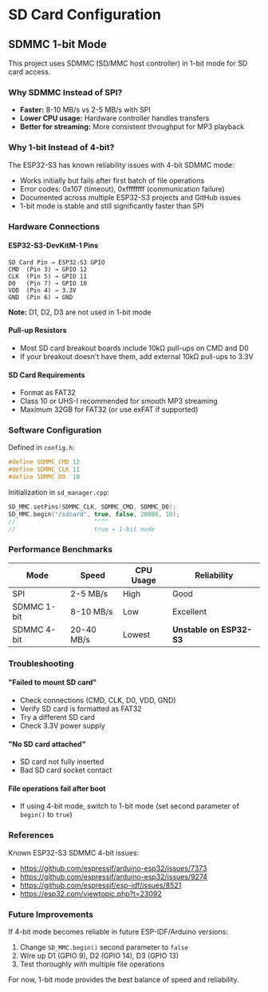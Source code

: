# SD Card Configuration

## SDMMC 1-bit Mode

This project uses SDMMC (SD/MMC host controller) in 1-bit mode for SD card access.

### Why SDMMC Instead of SPI?
- **Faster:** 8-10 MB/s vs 2-5 MB/s with SPI
- **Lower CPU usage:** Hardware controller handles transfers
- **Better for streaming:** More consistent throughput for MP3 playback

### Why 1-bit Instead of 4-bit?
The ESP32-S3 has known reliability issues with 4-bit SDMMC mode:
- Works initially but fails after first batch of file operations
- Error codes: 0x107 (timeout), 0xffffffff (communication failure)
- Documented across multiple ESP32-S3 projects and GitHub issues
- 1-bit mode is stable and still significantly faster than SPI

### Hardware Connections

#### ESP32-S3-DevKitM-1 Pins
```
SD Card Pin → ESP32-S3 GPIO
CMD  (Pin 3) → GPIO 12
CLK  (Pin 5) → GPIO 11
D0   (Pin 7) → GPIO 10
VDD  (Pin 4) → 3.3V
GND  (Pin 6) → GND
```

**Note:** D1, D2, D3 are not used in 1-bit mode

#### Pull-up Resistors
- Most SD card breakout boards include 10kΩ pull-ups on CMD and D0
- If your breakout doesn't have them, add external 10kΩ pull-ups to 3.3V

#### SD Card Requirements
- Format as FAT32
- Class 10 or UHS-I recommended for smooth MP3 streaming
- Maximum 32GB for FAT32 (or use exFAT if supported)

### Software Configuration

Defined in `config.h`:
```cpp
#define SDMMC_CMD 12
#define SDMMC_CLK 11 
#define SDMMC_D0  10
```

Initialization in `sd_manager.cpp`:
```cpp
SD_MMC.setPins(SDMMC_CLK, SDMMC_CMD, SDMMC_D0);
SD_MMC.begin("/sdcard", true, false, 20000, 10);
//                      ^^^^
//                      true = 1-bit mode
```

### Performance Benchmarks

| Mode | Speed | CPU Usage | Reliability |
|------|-------|-----------|-------------|
| SPI | 2-5 MB/s | High | Good |
| SDMMC 1-bit | 8-10 MB/s | Low | Excellent |
| SDMMC 4-bit | 20-40 MB/s | Lowest | **Unstable on ESP32-S3** |

### Troubleshooting

#### "Failed to mount SD card"
- Check connections (CMD, CLK, D0, VDD, GND)
- Verify SD card is formatted as FAT32
- Try a different SD card
- Check 3.3V power supply

#### "No SD card attached"
- SD card not fully inserted
- Bad SD card socket contact

#### File operations fail after boot
- If using 4-bit mode, switch to 1-bit mode (set second parameter of `begin()` to `true`)

### References

Known ESP32-S3 SDMMC 4-bit issues:
- https://github.com/espressif/arduino-esp32/issues/7373
- https://github.com/espressif/arduino-esp32/issues/9274
- https://github.com/espressif/esp-idf/issues/8521
- https://esp32.com/viewtopic.php?t=23092

### Future Improvements

If 4-bit mode becomes reliable in future ESP-IDF/Arduino versions:
1. Change `SD_MMC.begin()` second parameter to `false`
2. Wire up D1 (GPIO 9), D2 (GPIO 14), D3 (GPIO 13)
3. Test thoroughly with multiple file operations

For now, 1-bit mode provides the best balance of speed and reliability.
